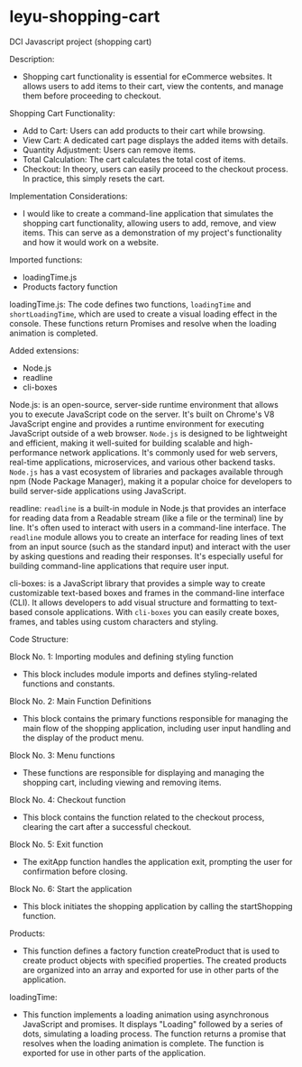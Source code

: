# leyu-shopping-cart

DCI Javascript project (shopping cart)

Description:

- Shopping cart functionality is essential for eCommerce websites.
  It allows users to add items to their cart, view the contents, and manage them before proceeding to checkout.

Shopping Cart Functionality:

- Add to Cart:
  Users can add products to their cart while browsing.
- View Cart:
  A dedicated cart page displays the added items with details.
- Quantity Adjustment:
  Users can remove items.
- Total Calculation:
  The cart calculates the total cost of items.
- Checkout:
  In theory, users can easily proceed to the checkout process.
  In practice, this simply resets the cart.

Implementation Considerations:

- I would like to create a command-line application that simulates the shopping cart functionality,
  allowing users to add, remove, and view items. This can serve as a demonstration of my project's functionality and how it would work on a website.

Imported functions:

- loadingTime.js
- Products factory function

loadingTime.js:
The code defines two functions, `loadingTime` and `shortLoadingTime`, which are used to create a visual loading effect in the console.
These functions return Promises and resolve when the loading animation is completed.

Added extensions:

- Node.js
- readline
- cli-boxes

Node.js:
is an open-source, server-side runtime environment that allows you to execute JavaScript code on the server.
It's built on Chrome's V8 JavaScript engine and provides a runtime environment for executing JavaScript outside of a web browser.
`Node.js` is designed to be lightweight and efficient, making it well-suited for building scalable and high-performance network applications.
It's commonly used for web servers, real-time applications, microservices, and various other backend tasks.
`Node.js` has a vast ecosystem of libraries and packages available through npm (Node Package Manager), making it a popular choice for developers to build server-side applications using JavaScript.

readline:
`readline` is a built-in module in Node.js that provides an interface for reading data from a Readable stream (like a file or the terminal) line by line.
It's often used to interact with users in a command-line interface.
The `readline` module allows you to create an interface for reading lines of text from an input source (such as the standard input) and interact with the user by asking questions and reading their responses.
It's especially useful for building command-line applications that require user input.

cli-boxes:
is a JavaScript library that provides a simple way to create customizable text-based boxes and frames in the command-line interface (CLI).
It allows developers to add visual structure and formatting to text-based console applications. With `cli-boxes` you can easily create boxes, frames, and tables using custom characters and styling.

Code Structure:

Block No. 1: Importing modules and defining styling function

- This block includes module imports and defines styling-related functions and constants.

Block No. 2: Main Function Definitions

- This block contains the primary functions responsible for managing the main flow of the shopping application, including user input handling and the display of the product menu.

Block No. 3: Menu functions

- These functions are responsible for displaying and managing the shopping cart, including viewing and removing items.

Block No. 4: Checkout function

- This block contains the function related to the checkout process, clearing the cart after a successful checkout.

Block No. 5: Exit function

- The exitApp function handles the application exit, prompting the user for confirmation before closing.

Block No. 6: Start the application

- This block initiates the shopping application by calling the startShopping function.

Products:

- This function defines a factory function createProduct that is used to create product objects with specified properties. The created products are organized into an array and exported for use in other parts of the application.

loadingTime:

- This function implements a loading animation using asynchronous JavaScript and promises. It displays "Loading" followed by a series of dots, simulating a loading process. The function returns a promise that resolves when the loading animation is complete. The function is exported for use in other parts of the application.
